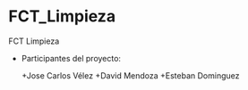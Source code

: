 # FCT_Limpieza
FCT Limpieza

- Participantes del proyecto:

    +Jose Carlos Vélez
    +David Mendoza
    +Esteban Dominguez